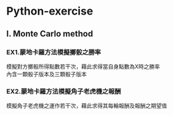# Python-exercise
## I. Monte Carlo method
### EX1.蒙地卡羅方法模擬擲骰之勝率
模擬對方擲骰所得點數若干次，藉此求得當自身點數為X時之勝率  
內含一顆骰子版本及三顆骰子版本  

### EX2.蒙地卡羅方法模擬角子老虎機之報酬
模擬角子老虎機之運作若干次，藉此求得其每輪報酬及報酬之期望值
